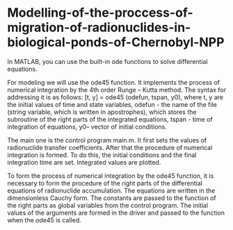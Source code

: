 # Modelling-of-the-proccess-of-migration-of-radionuclides-in-biological-ponds-of-Chernobyl-NPP
In MATLAB, you can use the built-in ode functions to solve differential equations.

For modeling we will use the ode45 function. It implements the process of numerical integration by the 4th order Runge – Kutta method. The syntax for addressing it is as follows:
 [t, y] = ode45 (odefun, tspan, y0),
where t, y are the initial values of time and state variables,
odefun - the name of the file (string variable, which is written in apostrophes), which stores the subroutine of the right parts of the integrated equations,
tspan - time of integration of equations,
y0– vector of initial conditions.

The main one is the control program main.m. It first sets the values of radionuclide transfer coefficients. After that the procedure of numerical integration is formed. To do this, the initial conditions and the final integration time are set. Integrated values ​​are plotted.

To form the process of numerical integration by the ode45 function, it is necessary to form the procedure of the right parts of the differential equations of radionuclide accumulation. The equations are written in the dimensionless Cauchy form. The constants are passed to the function of the right parts as global variables from the control program. The initial values ​​of the arguments are formed in the driver and passed to the function when the ode45 is called.
